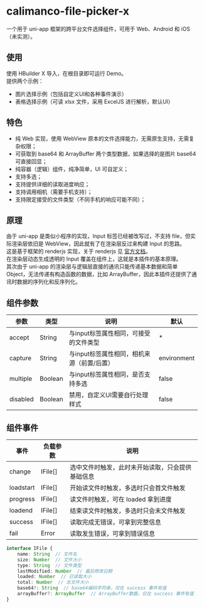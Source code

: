 # calimanco-file-picker-x

一个用于 uni-app 框架的跨平台文件选择组件，可用于 Web、Android 和 iOS（未实测）。

## 使用

使用 HBuilder X 导入，在根目录即可运行 Demo。  
提供两个示例：
- 图片选择示例（包括自定义UI和各种事件演示）
- 表格选择示例（可读 xlsx 文件，采用 ExcelJS 进行解析，默认UI）

## 特色

- 纯 Web 实现，使用 WebView 原本的文件选择能力，无需原生支持，无需复杂权限；
- 可获取到 base64 和 ArrayBuffer 两个类型数据，如果选择的是图片 base64 可直接回显；
- 纯容器（逻辑）组件，纯净简单，UI 可自定义；
- 支持多选；
- 支持提供详细的读取进度响应；
- 支持调用相机（需要手机支持）；
- 支持限定接受的文件类型（不同手机的响应可能不同）；

## 原理

由于 uni-app 是类似小程序的实现，Input 标签已经被改写过，不支持 file，但实际渲染层依旧是 WebView，因此就有了在渲染层反过来构建 Input 的思路。  
这是基于框架的 renderjs 实现，关于 renderjs 见 [官方文档](https://uniapp.dcloud.net.cn/tutorial/renderjs.html)。  
在渲染层动态生成透明的 Input 覆盖在组件上，这就是本插件的基本原理。  
其次由于 uni-app 的渲染层与逻辑层直接的通讯只能传递基本数据和简单 Object，无法传递有构造函数的数据，比如 ArrayBuffer，因此本插件还提供了通讯时数据的序列化和反序列化。


## 组件参数

| 参数 | 类型 | 说明 | 默认 |
| --- | --- | ---- | --- |
| accept | String | 与input标签属性相同，可接受的文件类型 | * |
| capture | String | 与input标签属性相同，相机来源（前置/后置） | environment |
| multiple | Boolean | 与input标签属性相同，是否支持多选 | false |
| disabled | Boolean | 禁用，自定义UI需要自行处理样式 | false |

## 组件事件

| 事件 | 负载参数 | 说明 |
| --- | --- | ---- |
| change | IFile[] | 选中文件时触发，此时未开始读取，只会提供基础信息 |
| loadstart | IFile[] | 开始读文件时触发，多选时只会首文件触发 |
| progress | IFile[] | 读文件时触发，可在 loaded 拿到进度 |
| loadend | IFile[] | 结束读文件时触发，多选时只会末文件触发 |
| success | IFile[] | 读取完成无错误，可拿到完整信息 |
| fail | Error | 读取发生错误，可拿到错误信息 |

```typescript
interface IFile {
	name: String  // 文件名
	size: Number  // 文件大小
	type: String  // 文件类型
	lastModified: Number  // 最后修改日期
	loaded: Number  // 已读取大小
	total: Number  // 总文件大小
	base64?: String  // base64编码字符串，仅在 success 事件有值
	arrayBuffer?: ArrayBuffer  // ArrayBuffer数据，仅在 success 事件有值
}
```